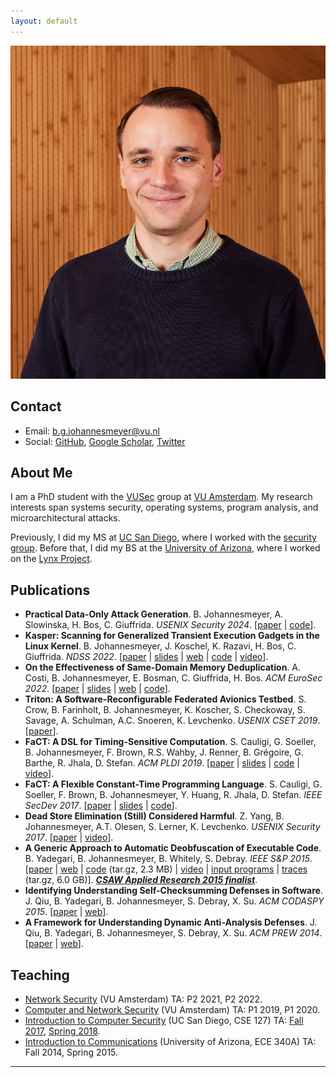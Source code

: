 ```yaml
---
layout: default
---
```


<img class="profile-picture" src="assets/headshot.jpg">

## Contact

* Email: [b.g.johannesmeyer@vu.nl](mailto:b.g.johannesmeyer@vu.nl)
* Social: [GitHub](https://github.com/bjohannesmeyer/), [Google Scholar](https://scholar.google.com/citations?user=hveLyDgAAAAJ), [Twitter](https://twitter.com/bjohannesmeyer)

## About Me

I am a PhD student with the [VUSec](https://vusec.net/) group at [VU Amsterdam](https://vu.nl/en). My research interests span systems security, operating systems, program analysis, and microarchitectural attacks.

Previously, I did my MS at [UC San Diego](https://ucsd.edu/), where I worked with the [security group](https://cryptosec.ucsd.edu/).
Before that, I did my BS at the [University of Arizona](https://www.arizona.edu/), where I worked on the [Lynx Project](https://www2.cs.arizona.edu/projects/lynx-project/index.html).

## Publications

* **Practical Data-Only Attack Generation**. B. Johannesmeyer, A. Slowinska, H. Bos, C. Giuffrida. *USENIX Security 2024*. [[paper](https://download.vusec.net/papers/einstein_sec24.pdf) \| [code](https://github.com/vusec/einstein)].
* **Kasper: Scanning for Generalized Transient Execution Gadgets in the Linux Kernel**. B. Johannesmeyer, J. Koschel, K. Razavi, H. Bos, C. Giuffrida. *NDSS 2022*. [[paper](https://download.vusec.net/papers/kasper_ndss22.pdf) \| [slides](https://download.vusec.net/slides/kasper_ndss22.pdf) \| [web](https://www.vusec.net/projects/kasper/) \| [code](https://github.com/vusec/kasper) \| [video](https://www.youtube.com/watch?v=v89Zt3vxrww)].
* **On the Effectiveness of Same-Domain Memory Deduplication**. A. Costi, B. Johannesmeyer, E. Bosman, C. Giuffrida, H. Bos. *ACM EuroSec 2022*. [[paper](https://download.vusec.net/papers/dedupestreturns_eurosec22.pdf) \| [slides](https://download.vusec.net/slides/dedup_eurosec22.pdf) \| [web](https://www.vusec.net/projects/dedup-est-machina-returns) \| [code](https://github.com/vusec/dedup-est-returns)].
* **Triton: A Software-Reconfigurable Federated Avionics Testbed**. S. Crow, B. Farinholt, B. Johannesmeyer, K. Koscher, S. Checkoway, S. Savage, A. Schulman, A.C. Snoeren, K. Levchenko. *USENIX CSET 2019*. [[paper](https://www.usenix.org/system/files/cset19-paper_crow.pdf)].
* **FaCT: A DSL for Timing-Sensitive Computation**. S. Cauligi, G. Soeller, B. Johannesmeyer, F. Brown, R.S. Wahby, J. Renner, B. Grégoire, G. Barthe, R. Jhala, D. Stefan. *ACM PLDI 2019*. [[paper](https://ranjitjhala.github.io/static/fact_dsl.pdf) \| [slides](https://download.vusec.net/slides/fact_pldi19.pdf) \| [code](https://github.com/PLSysSec/FaCT) \| [video](https://www.youtube.com/watch?v=DRPdQk_Uqeo)].
* **FaCT: A Flexible Constant-Time Programming Language**. S. Cauligi, G. Soeller, F. Brown, B. Johannesmeyer, Y. Huang, R. Jhala, D. Stefan. *IEEE SecDev 2017*. [[paper](https://cseweb.ucsd.edu/~dstefan/pubs/cauligi:2017:fact.pdf) \| [slides](https://download.vusec.net/slides/fact_sl18.pdf) \| [code](https://github.com/PLSysSec/FaCT)].
* **Dead Store Elimination (Still) Considered Harmful**. Z. Yang, B. Johannesmeyer, A.T. Olesen, S. Lerner, K. Levchenko. *USENIX Security 2017*. [[paper](https://www.usenix.org/system/files/conference/usenixsecurity17/sec17-yang.pdf) \| [video](https://www.youtube.com/watch?v=litxEtE1cj8)].
* **A Generic Approach to Automatic Deobfuscation of Executable Code**. B. Yadegari, B. Johannesmeyer, B. Whitely, S. Debray. *IEEE S&P 2015*. [[paper](https://www2.cs.arizona.edu/~debray/Publications/generic-deobf.pdf) \| [web](https://www2.cs.arizona.edu/projects/lynx-project/) \| [code](https://www2.cs.arizona.edu/projects/lynx-project/Source/Deobfuscator.tar.gz) (tar.gz, 2.3 MB) \| [video](https://www.youtube.com/watch?v=VWL8-2G89_c) \| [input programs](https://www2.cs.arizona.edu/projects/lynx-project/Samples/Obfuscated) \| [traces](https://www2.cs.arizona.edu/projects/lynx-project/Source/standard_traces.tar.gz) (tar.gz, 6.0 GB)]. [***CSAW Applied Research 2015 finalist***](https://csaw.engineering.nyu.edu/archive/csaw15/research-winners-and-finalists).
* **Identifying Understanding Self-Checksumming Defenses in Software**. J. Qiu, B. Yadegari, B. Johannesmeyer, S. Debray, X. Su. *ACM CODASPY 2015*. [[paper](https://www2.cs.arizona.edu/people/debray/Publications/checksumming-attack.pdf) \| [web](https://www2.cs.arizona.edu/projects/lynx-project/)].
* **A Framework for Understanding Dynamic Anti-Analysis Defenses**. J. Qiu, B. Yadegari, B. Johannesmeyer, S. Debray, X. Su. *ACM PREW 2014*. [[paper](https://dl.acm.org/doi/10.1145/2689702.2689704) \| [web](https://www2.cs.arizona.edu/projects/lynx-project/)].

## Teaching

* [Network Security](https://studiegids.vu.nl/EN/courses/2021-2022/XM_0100) (VU Amsterdam) TA: P2 2021, P2 2022.
* [Computer and Network Security](https://studiegids.vu.nl/en/Master/2019-2020/parallel-and-distributed-computer-systems/X_400127) (VU Amsterdam) TA: P1 2019, P1 2020.
* [Introduction to Computer Security](https://cse.ucsd.edu/undergraduate/courses/course-descriptions/cse-127-introduction-computer-security) (UC San Diego, CSE 127) TA: [Fall 2017](https://cseweb.ucsd.edu/classes/fa17/cse127-b/), [Spring 2018](https://cseweb.ucsd.edu/classes/sp18/cse127-b/).
* [Introduction to Communications](https://ece.engineering.arizona.edu/undergrad-programs/courses/introduction-communications) (University of Arizona, ECE 340A) TA: Fall 2014, Spring 2015.

---